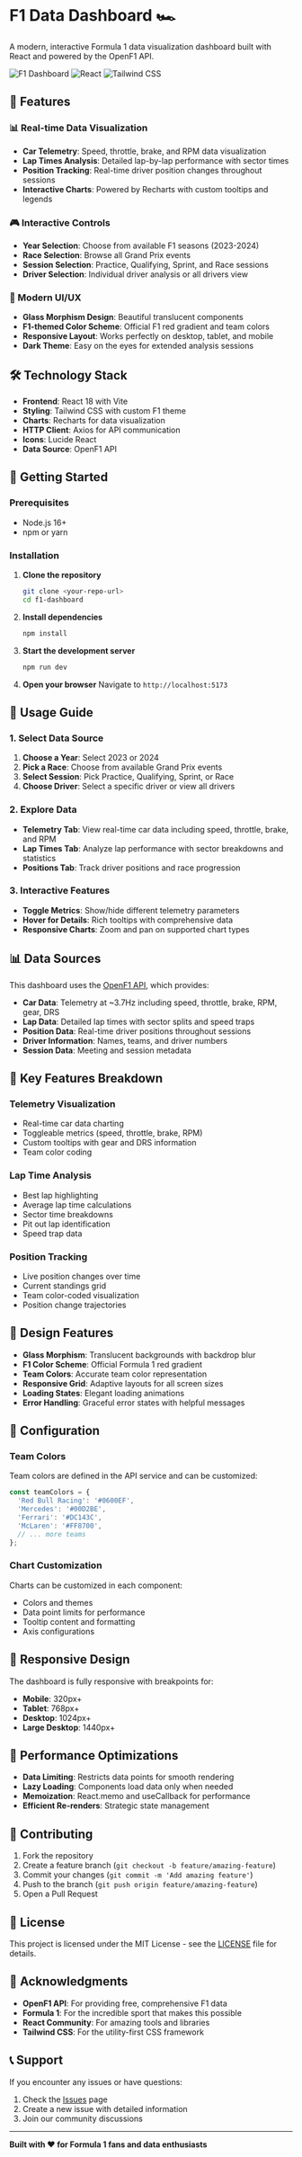 # F1 Data Dashboard 🏎️

A modern, interactive Formula 1 data visualization dashboard built with React and powered by the OpenF1 API.

![F1 Dashboard](https://img.shields.io/badge/F1-Dashboard-red?style=for-the-badge&logo=formula1)
![React](https://img.shields.io/badge/React-20232A?style=for-the-badge&logo=react&logoColor=61DAFB)
![Tailwind CSS](https://img.shields.io/badge/Tailwind_CSS-38B2AC?style=for-the-badge&logo=tailwind-css&logoColor=white)

## 🚀 Features

### 📊 Real-time Data Visualization
- **Car Telemetry**: Speed, throttle, brake, and RPM data visualization
- **Lap Times Analysis**: Detailed lap-by-lap performance with sector times
- **Position Tracking**: Real-time driver position changes throughout sessions
- **Interactive Charts**: Powered by Recharts with custom tooltips and legends

### 🎮 Interactive Controls
- **Year Selection**: Choose from available F1 seasons (2023-2024)
- **Race Selection**: Browse all Grand Prix events
- **Session Selection**: Practice, Qualifying, Sprint, and Race sessions
- **Driver Selection**: Individual driver analysis or all drivers view

### 🎨 Modern UI/UX
- **Glass Morphism Design**: Beautiful translucent components
- **F1-themed Color Scheme**: Official F1 red gradient and team colors
- **Responsive Layout**: Works perfectly on desktop, tablet, and mobile
- **Dark Theme**: Easy on the eyes for extended analysis sessions

## 🛠️ Technology Stack

- **Frontend**: React 18 with Vite
- **Styling**: Tailwind CSS with custom F1 theme
- **Charts**: Recharts for data visualization
- **HTTP Client**: Axios for API communication
- **Icons**: Lucide React
- **Data Source**: OpenF1 API

## 🚦 Getting Started

### Prerequisites
- Node.js 16+ 
- npm or yarn

### Installation

1. **Clone the repository**
   ```bash
   git clone <your-repo-url>
   cd f1-dashboard
   ```

2. **Install dependencies**
   ```bash
   npm install
   ```

3. **Start the development server**
   ```bash
   npm run dev
   ```

4. **Open your browser**
   Navigate to `http://localhost:5173`

## 📖 Usage Guide

### 1. Select Data Source
1. **Choose a Year**: Select 2023 or 2024
2. **Pick a Race**: Choose from available Grand Prix events
3. **Select Session**: Pick Practice, Qualifying, Sprint, or Race
4. **Choose Driver**: Select a specific driver or view all drivers

### 2. Explore Data
- **Telemetry Tab**: View real-time car data including speed, throttle, brake, and RPM
- **Lap Times Tab**: Analyze lap performance with sector breakdowns and statistics
- **Positions Tab**: Track driver positions and race progression

### 3. Interactive Features
- **Toggle Metrics**: Show/hide different telemetry parameters
- **Hover for Details**: Rich tooltips with comprehensive data
- **Responsive Charts**: Zoom and pan on supported chart types

## 📊 Data Sources

This dashboard uses the [OpenF1 API](https://openf1.org/), which provides:

- **Car Data**: Telemetry at ~3.7Hz including speed, throttle, brake, RPM, gear, DRS
- **Lap Data**: Detailed lap times with sector splits and speed traps
- **Position Data**: Real-time driver positions throughout sessions
- **Driver Information**: Names, teams, and driver numbers
- **Session Data**: Meeting and session metadata

## 🎯 Key Features Breakdown

### Telemetry Visualization
- Real-time car data charting
- Toggleable metrics (speed, throttle, brake, RPM)
- Custom tooltips with gear and DRS information
- Team color coding

### Lap Time Analysis
- Best lap highlighting
- Average lap time calculations
- Sector time breakdowns
- Pit out lap identification
- Speed trap data

### Position Tracking
- Live position changes over time
- Current standings grid
- Team color-coded visualization
- Position change trajectories

## 🎨 Design Features

- **Glass Morphism**: Translucent backgrounds with backdrop blur
- **F1 Color Scheme**: Official Formula 1 red gradient
- **Team Colors**: Accurate team color representation
- **Responsive Grid**: Adaptive layouts for all screen sizes
- **Loading States**: Elegant loading animations
- **Error Handling**: Graceful error states with helpful messages

## 🔧 Configuration

### Team Colors
Team colors are defined in the API service and can be customized:

```javascript
const teamColors = {
  'Red Bull Racing': '#0600EF',
  'Mercedes': '#00D2BE',
  'Ferrari': '#DC143C',
  'McLaren': '#FF8700',
  // ... more teams
};
```

### Chart Customization
Charts can be customized in each component:
- Colors and themes
- Data point limits for performance
- Tooltip content and formatting
- Axis configurations

## 📱 Responsive Design

The dashboard is fully responsive with breakpoints for:
- **Mobile**: 320px+
- **Tablet**: 768px+
- **Desktop**: 1024px+
- **Large Desktop**: 1440px+

## 🚀 Performance Optimizations

- **Data Limiting**: Restricts data points for smooth rendering
- **Lazy Loading**: Components load data only when needed
- **Memoization**: React.memo and useCallback for performance
- **Efficient Re-renders**: Strategic state management

## 🤝 Contributing

1. Fork the repository
2. Create a feature branch (`git checkout -b feature/amazing-feature`)
3. Commit your changes (`git commit -m 'Add amazing feature'`)
4. Push to the branch (`git push origin feature/amazing-feature`)
5. Open a Pull Request

## 📝 License

This project is licensed under the MIT License - see the [LICENSE](LICENSE) file for details.

## 🙏 Acknowledgments

- **OpenF1 API**: For providing free, comprehensive F1 data
- **Formula 1**: For the incredible sport that makes this possible
- **React Community**: For amazing tools and libraries
- **Tailwind CSS**: For the utility-first CSS framework

## 📞 Support

If you encounter any issues or have questions:
1. Check the [Issues](../../issues) page
2. Create a new issue with detailed information
3. Join our community discussions

---

**Built with ❤️ for Formula 1 fans and data enthusiasts**

